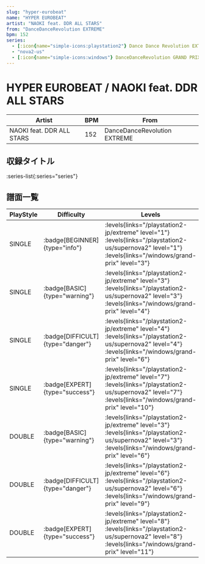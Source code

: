 ```yaml
---
slug: "hyper-eurobeat"
name: "HYPER EUROBEAT"
artist: "NAOKI feat. DDR ALL STARS"
from: "DanceDanceRevolution EXTREME"
bpm: 152
series:
  - [:icon{name="simple-icons:playstation2"} Dance Dance Revolution EXTREME :icon{name="flag:jp-4x3"}](/playstation2-jp/extreme)
  - "nova2-us"
  - [:icon{name="simple-icons:windows"} DanceDanceRevolution GRAND PRIX (グランプリプレー)](/windows/grand-prix)
---
```


# HYPER EUROBEAT / NAOKI feat. DDR ALL STARS

|Artist|BPM|From|
|------|---|----|
|NAOKI feat. DDR ALL STARS|152|DanceDanceRevolution EXTREME|

## 収録タイトル

:series-list{:series="series"}

## 譜面一覧

|PlayStyle|Difficulty|Levels|Notes|Movie|
|---------|----------|------|-----|-----|
|SINGLE| :badge[BEGINNER]{type="info"}| :levels{links="/playstation2-jp/extreme" level="1"} :levels{links="/playstation2-us/supernova2" level="1"}  :levels{links="/windows/grand-prix" level="3"}|95/0||
|SINGLE| :badge[BASIC]{type="warning"}| :levels{links="/playstation2-jp/extreme" level="3"} :levels{links="/playstation2-us/supernova2" level="3"}  :levels{links="/windows/grand-prix" level="4"}|174/10||
|SINGLE| :badge[DIFFICULT]{type="danger"}| :levels{links="/playstation2-jp/extreme" level="4"} :levels{links="/playstation2-us/supernova2" level="4"}  :levels{links="/windows/grand-prix" level="6"}|223/16||
|SINGLE| :badge[EXPERT]{type="success"}| :levels{links="/playstation2-jp/extreme" level="7"} :levels{links="/playstation2-us/supernova2" level="7"}  :levels{links="/windows/grand-prix" level="10"}|293/16||
|DOUBLE| :badge[BASIC]{type="warning"}| :levels{links="/playstation2-jp/extreme" level="3"} :levels{links="/playstation2-us/supernova2" level="3"}  :levels{links="/windows/grand-prix" level="6"}|182/12||
|DOUBLE| :badge[DIFFICULT]{type="danger"}| :levels{links="/playstation2-jp/extreme" level="6"} :levels{links="/playstation2-us/supernova2" level="6"}  :levels{links="/windows/grand-prix" level="9"}|239/22||
|DOUBLE| :badge[EXPERT]{type="success"}| :levels{links="/playstation2-jp/extreme" level="8"} :levels{links="/playstation2-us/supernova2" level="8"}  :levels{links="/windows/grand-prix" level="11"}|277/18||
